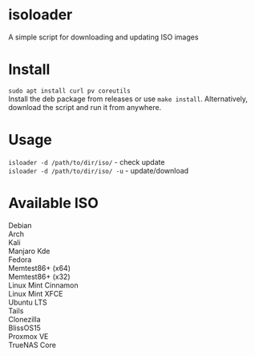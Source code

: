 # isoloader
A simple script for downloading and updating ISO images

# Install
`sudo apt install curl pv coreutils` <br>
Install the deb package from releases or use `make install`. Alternatively, download the script and run it from anywhere.

# Usage
`isloader -d /path/to/dir/iso/` - check update<br>
`isloader -d /path/to/dir/iso/ -u` - update/download

# Available ISO
Debian <br>
Arch <br>
Kali <br>
Manjaro Kde <br>
Fedora <br>
Memtest86+ (x64) <br>
Memtest86+ (x32) <br>
Linux Mint Cinnamon <br>
Linux Mint XFCE <br>
Ubuntu LTS <br>
Tails <br>
Clonezilla <br>
BlissOS15 <br>
Proxmox VE <br>
TrueNAS Core <br>
